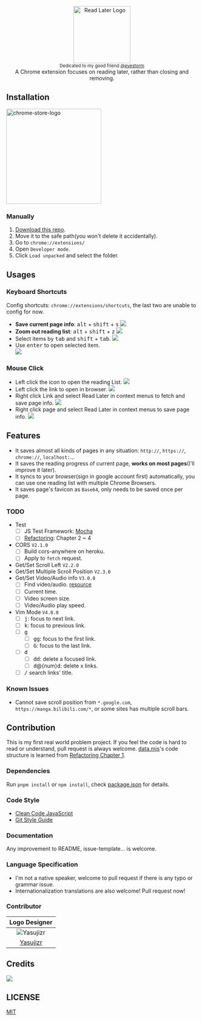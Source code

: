 <p align="center">
  <img src="assets/images/logotype.png" alt="Read Later Logo" height="150px"><br>
  <sub>Dedicated to my good friend <a href="https://github.com/evestorm">@evestorm</a></sub><br>
  A Chrome extension focuses on reading later, rather than closing and removing.
</p>

## Installation
<a href="https://chrome.google.com/webstore/detail/fbmfcfkokefgbmfcjahdmomlifclekib/">
  <img src="assets/images/chrome-store-logo.png" width="250px" alt="chrome-store-logo">
</a>

### Manually
1. [Download this repo](https://github.com/willbchang/chrome-read-later/releases/latest).
2. Move it to the safe path(you won't delete it accidentally).
3. Go to `chrome://extensions/`
4. Open `Developer mode`.
5. Click `Load unpacked` and select the folder.

## Usages
### Keyboard Shortcuts
Config shortcuts: `chrome://extensions/shortcuts`, the last two are unable to config for now.
- **Save current page info**: <kbd>alt</kbd> + <kbd>shift</kbd> + <kbd>s</kbd>
  ![](assets/images/shortcut-save-page.gif)
- **Zoom out reading list**: <kbd>alt</kbd> + <kbd>shift</kbd> + <kbd>z</kbd>
  ![](assets/images/shortcut-zoom-out-reading-list.gif)
- Select items by <kbd>tab</kbd> and <kbd>shift</kbd> + <kbd>tab</kbd>.
  ![](assets/images/shortcut-tab-select-reading-item.gif)
- Use <kbd>enter</kbd> to open selected item.<br>
  ![](assets/images/shortcut-open-selected-reading-item.gif)

### Mouse Click
- Left click the icon to open the reading List.
  ![](assets/images/click-icon-to-open-reading-list.gif)
- Left click the link to open in browser.
  ![](assets/images/click-link-to-open-reading-item.gif)
- Right click Link and select Read Later in context menus to fetch and save page info.
  ![](assets/images/right-click-link-to-save.gif)
- Right click page and select Read Later in context menus to save page info.
  ![](assets/images/right-lick-page-to-save.gif)



## Features
- It saves almost all kinds of pages in any situation: `http://`, `https://`, `chrome://`, `localhost:`...
- It saves the reading progress of current page, **works on most pages**(I'll improve it later).
- It syncs to your browser(sign in google account first) automatically, you can use one reading list with multiple Chrome Browsers.
- It saves page's favicon as `Base64`, only needs to be saved once per page.

### TODO
- Test
  - [ ] JS Test Framework: [Mocha](https://mochajs.org)
  - [ ] [Refactoring](https://learning.oreilly.com/library/view/refactoring-improving-the/9780134757681): Chapter 2 ~ 4
- CORS `V2.1.0`
  - [ ] Build cors-anywhere on heroku.
  - [ ] Apply to `fetch` request. 
- Get/Set Scroll Left `V2.2.0`
- Get/Set Multiple Scroll Position `V2.3.0`
- Get/Set Video/Audio info `V3.0.0`
  - [ ] Find video/audio. [resource](https://github.com/igrigorik/videospeed/blob/master/inject.js)
  - [ ] Current time.
  - [ ] Video screen size.
  - [ ] Video/Audio play speed.
- Vim Mode `V4.0.0`
  - [ ] <kbd>j</kbd>: focus to next link.
  - [ ] <kbd>k</kbd>: focus to previous link.
  - [ ] <kbd>g</kbd>
    - [ ] <kbd>gg</kbd>: focus to the first link.
    - [ ] <kbd>G</kbd>: focus to the last link.
  - [ ] <kbd>d</kbd>
    - [ ] <kbd>dd</kbd>: delete a focused link.
    - [ ] <kbd>d</kbd>@{num}<kbd>d</kbd>: delete x links.
  - [ ] <kbd>/</kbd> search links' title.

### Known Issues
- Cannot save scroll position from `*.google.com`, `https://manga.bilibili.com/*`, or some sites has multiple scroll bars.

## Contribution
This is my first real world problem project. If you feel the code is hard to read or understand, pull request is always welcome.
[data.mjs](https://github.com/willbchang/chrome-read-later/blob/master/modules/data.mjs)'s code structure is learned from [Refactoring Chapter 1](https://learning.oreilly.com/library/view/refactoring-improving-the/9780134757681/).

### Dependencies
Run `pnpm install` or `npm install`, check [package.json](https://github.com/willbchang/chrome-read-later/blob/master/package.json#L22) for details. 

### Code Style
- [Clean Code JavaScript](https://github.com/ryanmcdermott/clean-code-javascript#introduction)
- [Git Style Guide](https://udacity.github.io/git-styleguide/)

### Documentation
Any improvement to README, issue-template... is welcome.

### Language Specification
- I'm not a native speaker, welcome to pull request if there is any typo or grammar issue.
- Internationalization translations are also welcome! Pull request now!

### Contributor
|                              Logo Designer                              |
| :---------------------------------------------------------------------: |
| ![Yasujizr](https://avatars0.githubusercontent.com/u/36993664?s=88&v=4) |
|                 [Yasujizr](https://github.com/Yasujizr)                 |

## Credits
[![](assets/images/ezgif-logo.png)](https://ezgif.com/)

## LICENSE
[MIT](LICENSE)
